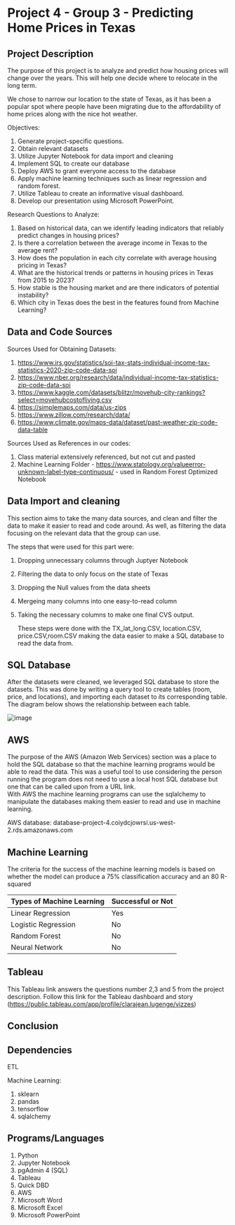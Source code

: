 # Project 4 - Group 3 - Predicting Home Prices in Texas

## Project Description
The purpose of this project is to analyze and predict how housing prices will change over the years. This will help one decide where to relocate in the long term. 

We chose to narrow our location to the state of Texas, as it has been a popular spot where people have been migrating due to the affordability of home prices along with the nice hot weather.

Objectives:
1. Generate project-specific questions.
2. Obtain relevant datasets
3. Utilize Jupyter Notebook for data import and cleaning
4. Implement SQL to create our database
5. Deploy AWS to grant everyone access to the database
6. Apply machine learning techniques such as linear regression and random forest.
7. Utilize Tableau to create an informative visual dashboard.
8. Develop our presentation using Microsoft PowerPoint.

Research Questions to Analyze:
1. Based on historical data, can we identify leading indicators that reliably predict changes in housing prices?
2. Is there a correlation between the average income in Texas to the average rent?
3. How does the population in each city correlate with average housing pricing in Texas?
4. What are the historical trends or patterns in housing prices in Texas from 2015 to 2023?
5. How stable is the housing market and are there indicators of potential instability?
6. Which city in Texas does the best in the features found from Machine Learning?

## Data and Code Sources
Sources Used for Obtaining Datasets:
1. https://www.irs.gov/statistics/soi-tax-stats-individual-income-tax-statistics-2020-zip-code-data-soi
2. https://www.nber.org/research/data/individual-income-tax-statistics-zip-code-data-soi
3. https://www.kaggle.com/datasets/blitzr/movehub-city-rankings?select=movehubcostofliving.csv
4. https://simplemaps.com/data/us-zips
5. https://www.zillow.com/research/data/
6. https://www.climate.gov/maps-data/dataset/past-weather-zip-code-data-table

Sources Used as References in our codes:
1. Class material extensively referenced, but not cut and pasted
2. Machine Learning Folder - https://www.statology.org/valueerror-unknown-label-type-continuous/ - used in Random Forest Optimized Notebook
 
## Data Import and cleaning
This section aims to take the many data sources, and clean and filter the data to make it easier to read and code around. 
As well, as filtering the data focusing on the relevant data that the group can use.

The steps that were used for this part were:
1. Dropping unnecessary columns through Juptyer Notebook
2. Filtering the data to only focus on the state of Texas
3. Dropping the Null values from the data sheets
4. Mergeing many columns into one easy-to-read column
5. Taking the necessary columns to make one final CVS output.

   These steps were done with the TX_lat_long.CSV, location.CSV, price.CSV,room.CSV making the data easier to make a SQL database to read the data from. 


## SQL Database
After the datasets were cleaned, we leveraged SQL database to store the datasets. This was done by writing a query tool to create tables (room, price, and locations), and importing each dataset to its corresponding table. The diagram below shows the relationship between each table.

![image](https://github.com/gurpal-gill1022/project-4-group-3/assets/130923014/2159701e-b713-4604-8306-ee008e6ee7ba)

## AWS
The purpose of the AWS (Amazon Web Services) section was a place to hold the SQL database so that the machine learning programs would be able to read the data. 
This was a useful tool to use considering the person running the program does not need to use a local host SQL database but one that can be called upon from a URL link.  
With AWS the machine learning programs can use the sqlalchemy to manipulate the databases making them easier to read and use in machine learning.

AWS database:  database-project-4.coiydcjowrsi.us-west-2.rds.amazonaws.com

## Machine Learning
The criteria for the success of the machine learning models is based on whether the model can produce a 75% classification accuracy and an 80 R-squared

| Types of Machine Learning  | Successful or Not|
| -------------------------- | ------------- |
| Linear Regression          | Yes           |
| Logistic Regression        | No            |
| Random Forest              | No            |
| Neural Network             | No            |

## Tableau
This Tableau link answers the questions number 2,3 and 5 from the project description. Follow this link for the Tableau dashboard and story (https://public.tableau.com/app/profile/clarajean.lugenge/vizzes)

## Conclusion

## Dependencies
ETL

Machine Learning:
1. sklearn
2. pandas
3. tensorflow
4. sqlalchemy

## Programs/Languages
1. Python
2. Jupyter Notebook
3. pgAdmin 4 (SQL)
4. Tableau
5. Quick DBD
6. AWS
7. Microsoft Word
8. Microsoft Excel
9. Microsoft PowerPoint

